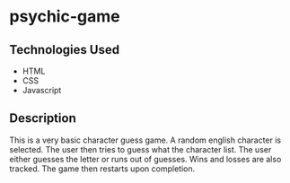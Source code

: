 # psychic-game

## Technologies Used
* HTML
* CSS
* Javascript

## Description

This is a very basic character guess game. A random english character is selected. The user then tries to guess what the character list. The user either guesses the letter or runs out of guesses. Wins and losses are also tracked. The game then restarts upon completion.
